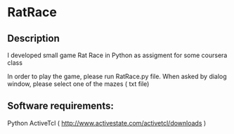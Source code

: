 RatRace
=======

Description
-----------
I developed small game Rat Race in Python as assigment for some coursera class

In order to play the game, please run RatRace.py file.
When asked by dialog window, please select one of the mazes ( txt file)


Software requirements:
---------------------
Python
ActiveTcl ( http://www.activestate.com/activetcl/downloads )
